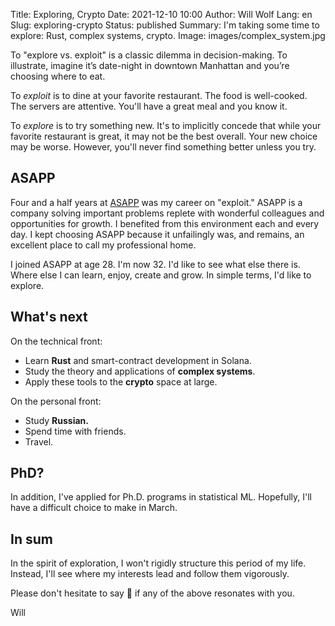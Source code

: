 Title: Exploring, Crypto
Date: 2021-12-10 10:00
Author: Will Wolf
Lang: en
Slug: exploring-crypto
Status: published
Summary: I'm taking some time to explore: Rust, complex systems, crypto.
Image: images/complex_system.jpg

To "explore vs. exploit" is a classic dilemma in decision-making. To illustrate, imagine it’s date-night in downtown Manhattan and you’re choosing where to eat.

To *exploit* is to dine at your favorite restaurant. The food is well-cooked. The servers are attentive. You'll have a great meal and you know it.

To *explore* is to try something new. It's to implicitly concede that while your favorite restaurant is great, it may not be the best overall. Your new choice may be worse. However, you'll never find something better unless you try.

## ASAPP

Four and a half years at [ASAPP]({filename}/life/leaving-asapp.md) was my career on "exploit." ASAPP is a company solving important problems replete with wonderful colleagues and opportunities for growth. I benefited from this environment each and every day. I kept choosing ASAPP because it unfailingly was, and remains, an excellent place to call my professional home.

I joined ASAPP at age 28. I'm now 32. I'd like to see what else there is. Where else I can learn, enjoy, create and grow. In simple terms, I'd like to explore.

## What's next

On the technical front:

- Learn **Rust** and smart-contract development in Solana.
- Study the theory and applications of **complex systems**.
- Apply these tools to the **crypto** space at large.

On the personal front:

- Study **Russian.**
- Spend time with friends.
- Travel.

## PhD?

In addition, I've applied for Ph.D. programs in statistical ML. Hopefully, I'll have a difficult choice to make in March.

## In sum

In the spirit of exploration, I won't rigidly structure this period of my life. Instead, I'll see where my interests lead and follow them vigorously.

Please don't hesitate to say 👋 if any of the above resonates with you.

Will